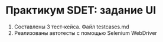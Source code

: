 # Практикум SDET: задание UI
1. Составлены 3 тест-кейса. Файл testcases.md
2. Реализованы автотесты с помощью Selenium WebDriver

